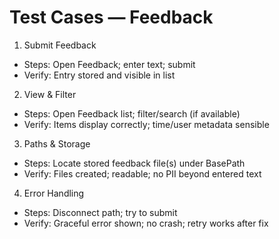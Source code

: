 # Test Cases — Feedback

1) Submit Feedback
- Steps: Open Feedback; enter text; submit
- Verify: Entry stored and visible in list

2) View & Filter
- Steps: Open Feedback list; filter/search (if available)
- Verify: Items display correctly; time/user metadata sensible

3) Paths & Storage
- Steps: Locate stored feedback file(s) under BasePath
- Verify: Files created; readable; no PII beyond entered text

4) Error Handling
- Steps: Disconnect path; try to submit
- Verify: Graceful error shown; no crash; retry works after fix

